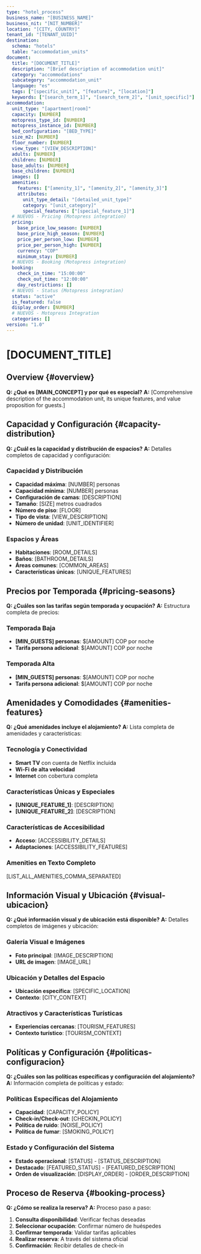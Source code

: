```yaml
---
type: "hotel_process"
business_name: "[BUSINESS_NAME]"
business_nit: "[NIT_NUMBER]"
location: "[CITY, COUNTRY]"
tenant_id: "[TENANT_UUID]"
destination:
  schema: "hotels"
  table: "accommodation_units"
document:
  title: "[DOCUMENT_TITLE]"
  description: "[Brief description of accommodation unit]"
  category: "accommodations"
  subcategory: "accommodation_unit"
  language: "es"
  tags: ["[specific_unit]", "[feature]", "[location]"]
  keywords: ["[search_term_1]", "[search_term_2]", "[unit_specific]"]
accommodation:
  unit_type: "[apartment|room]"
  capacity: [NUMBER]
  motopress_type_id: [NUMBER]
  motopress_instance_id: [NUMBER]
  bed_configuration: "[BED_TYPE]"
  size_m2: [NUMBER]
  floor_number: [NUMBER]
  view_type: "[VIEW_DESCRIPTION]"
  adults: [NUMBER]
  children: [NUMBER]
  base_adults: [NUMBER]
  base_children: [NUMBER]
  images: []
  amenities:
    features: ["[amenity_1]", "[amenity_2]", "[amenity_3]"]
    attributes:
      unit_type_detail: "[detailed_unit_type]"
      category: "[unit_category]"
      special_features: ["[special_feature_1]"]
  # NUEVOS - Pricing (Motopress integration)
  pricing:
    base_price_low_season: [NUMBER]
    base_price_high_season: [NUMBER]
    price_per_person_low: [NUMBER]
    price_per_person_high: [NUMBER]
    currency: "COP"
    minimum_stay: [NUMBER]
  # NUEVOS - Booking (Motopress integration)
  booking:
    check_in_time: "15:00:00"
    check_out_time: "12:00:00"
    day_restrictions: []
  # NUEVOS - Status (Motopress integration)
  status: "active"
  is_featured: false
  display_order: [NUMBER]
  # NUEVOS - Motopress Integration
  categories: []
version: "1.0"
---
```


# [DOCUMENT_TITLE]

## Overview {#overview}

**Q: ¿Qué es [MAIN_CONCEPT] y por qué es especial?**
**A:** [Comprehensive description of the accommodation unit, its unique features, and value proposition for guests.]

## Capacidad y Configuración {#capacity-distribution}

**Q: ¿Cuál es la capacidad y distribución de espacios?**
**A:** Detalles completos de capacidad y configuración:

### Capacidad y Distribución
- **Capacidad máxima**: [NUMBER] personas <!-- EXTRAE: capacity.max_capacity -->
- **Capacidad mínima**: [NUMBER] personas <!-- EXTRAE: capacity.min_capacity -->
- **Configuración de camas**: [DESCRIPTION] <!-- EXTRAE: bed_configuration -->
- **Tamaño**: [SIZE] metros cuadrados <!-- EXTRAE: size_m2 -->
- **Número de piso**: [FLOOR] <!-- EXTRAE: floor_number -->
- **Tipo de vista**: [VIEW_DESCRIPTION] <!-- EXTRAE: view_type -->
- **Número de unidad**: [UNIT_IDENTIFIER] <!-- EXTRAE: unit_number -->

### Espacios y Áreas
- **Habitaciones**: [ROOM_DETAILS]
- **Baños**: [BATHROOM_DETAILS]
- **Áreas comunes**: [COMMON_AREAS]
- **Características únicas**: [UNIQUE_FEATURES] <!-- EXTRAE: unique_features -->

## Precios por Temporada {#pricing-seasons}

**Q: ¿Cuáles son las tarifas según temporada y ocupación?**
**A:** Estructura completa de precios:

### Temporada Baja
- **[MIN_GUESTS] personas**: $[AMOUNT] COP por noche <!-- EXTRAE: base_price_low_season -->
- **Tarifa persona adicional**: $[AMOUNT] COP por noche <!-- EXTRAE: price_per_person_low -->

### Temporada Alta
- **[MIN_GUESTS] personas**: $[AMOUNT] COP por noche <!-- EXTRAE: base_price_high_season -->
- **Tarifa persona adicional**: $[AMOUNT] COP por noche <!-- EXTRAE: price_per_person_high -->

## Amenidades y Comodidades {#amenities-features}

**Q: ¿Qué amenidades incluye el alojamiento?**
**A:** Lista completa de amenidades y características:

### Tecnología y Conectividad
- **Smart TV** con cuenta de Netflix incluida
- **Wi-Fi de alta velocidad** <!-- EXTRAE: amenities_list -->
- **Internet** con cobertura completa

### Características Únicas y Especiales
- **[UNIQUE_FEATURE_1]**: [DESCRIPTION] <!-- EXTRAE: unique_features -->
- **[UNIQUE_FEATURE_2]**: [DESCRIPTION] <!-- EXTRAE: unique_features -->

### Características de Accesibilidad
- **Acceso**: [ACCESSIBILITY_DETAILS] <!-- EXTRAE: accessibility_features -->
- **Adaptaciones**: [ACCESSIBILITY_FEATURES] <!-- EXTRAE: accessibility_features -->

### Amenities en Texto Completo
[LIST_ALL_AMENITIES_COMMA_SEPARATED] <!-- EXTRAE: unit_amenities -->

## Información Visual y Ubicación {#visual-ubicacion}

**Q: ¿Qué información visual y de ubicación está disponible?**
**A:** Detalles completos de imágenes y ubicación:

### Galería Visual e Imágenes
- **Foto principal**: [IMAGE_DESCRIPTION] <!-- EXTRAE: images -->
- **URL de imagen**: [IMAGE_URL] <!-- EXTRAE: images -->

### Ubicación y Detalles del Espacio
- **Ubicación específica**: [SPECIFIC_LOCATION] <!-- EXTRAE: location_details -->
- **Contexto**: [CITY_CONTEXT] <!-- EXTRAE: location_details -->

### Atractivos y Características Turísticas
- **Experiencias cercanas**: [TOURISM_FEATURES] <!-- EXTRAE: tourism_features -->
- **Contexto turístico**: [TOURISM_CONTEXT] <!-- EXTRAE: tourism_features -->

## Políticas y Configuración {#politicas-configuracion}

**Q: ¿Cuáles son las políticas específicas y configuración del alojamiento?**
**A:** Información completa de políticas y estado:

### Políticas Específicas del Alojamiento
- **Capacidad**: [CAPACITY_POLICY] <!-- EXTRAE: booking_policies -->
- **Check-in/Check-out**: [CHECKIN_POLICY] <!-- EXTRAE: booking_policies -->
- **Política de ruido**: [NOISE_POLICY] <!-- EXTRAE: booking_policies -->
- **Política de fumar**: [SMOKING_POLICY] <!-- EXTRAE: booking_policies -->

### Estado y Configuración del Sistema
- **Estado operacional**: [STATUS] - [STATUS_DESCRIPTION] <!-- EXTRAE: status -->
- **Destacado**: [FEATURED_STATUS] - [FEATURED_DESCRIPTION] <!-- EXTRAE: is_featured -->
- **Orden de visualización**: [DISPLAY_ORDER] - [ORDER_DESCRIPTION] <!-- EXTRAE: display_order -->

## Proceso de Reserva {#booking-process}

**Q: ¿Cómo se realiza la reserva?**
**A:** Proceso paso a paso:

1. **Consulta disponibilidad**: Verificar fechas deseadas
2. **Seleccionar ocupación**: Confirmar número de huéspedes
3. **Confirmar temporada**: Validar tarifas aplicables
4. **Realizar reserva**: A través del sistema oficial
5. **Confirmación**: Recibir detalles de check-in